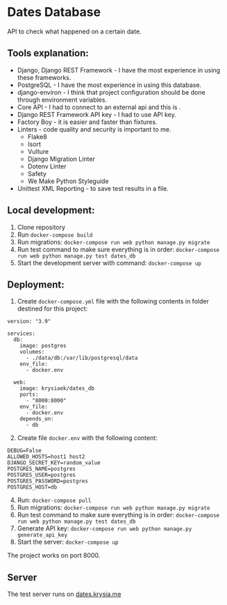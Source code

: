 # Dates Database
API to check what happened on a certain date.

## Tools explanation:
- Django, Django REST Framework - I have the most experience in using these frameworks. 
- PostgreSQL - I have the most experience in using this database.
- django-environ - I think that project configuration should be done through environment variables.
- Core API - I had to connect to an external api and this is .
- Django REST Framework API key - I had to use API key.
- Factory Boy - it is easier and faster than fixtures.
- Linters - code quality and security is important to me.
    + Flake8
    + Isort
    + Vulture
    + Django Migration Linter
    + Dotenv Linter
    + Safety
    + We Make Python Styleguide
- Unittest XML Reporting - to save test results in a file. 

## Local development:
1. Clone repository
2. Run ```docker-compose build```
3. Run migrations: 
```docker-compose run web python manage.py migrate```
4. Run test command to make sure everything is in order:
```docker-compose run web python manage.py test dates_db```
5. Start the development server with command: ```docker-compose up```

## Deployment:
1.	Create `docker-compose.yml` file with the following contents in folder destined for this project:

```
version: "3.9"

services:
  db:
    image: postgres
    volumes:
      - ./data/db:/var/lib/postgresql/data
    env_file:
      - docker.env

  web:
    image: krysiaek/dates_db
    ports:
      - "8000:8000"
    env_file:
      - docker.env
    depends_on:
      - db
```

2.  Create file `docker.env` with the following content:
```
DEBUG=False
ALLOWED_HOSTS=host1 host2
DJANGO_SECRET_KEY=random_value
POSTGRES_NAME=postgres
POSTGRES_USER=postgres
POSTGRES_PASSWORD=postgres
POSTGRES_HOST=db
```
4. Run:
```docker-compose pull```
5. Run migrations: 
```docker-compose run web python manage.py migrate```
6. Run test command to make sure everything is in order:
```docker-compose run web python manage.py test dates_db```
7. Generate API key: 
```docker-compose run web python manage.py generate_api_key```
8. Start the server:
 ```docker-compose up```

The project works on port 8000.

## Server

The test server runs on [dates.krysia.me](http://dates.krysia.me)
